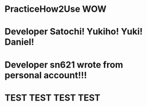 # PracticeHow2Use WOW
# Developer Satochi! Yukiho! Yuki! Daniel!
# Developer sn621 wrote from personal account!!!
# TEST TEST TEST TEST

